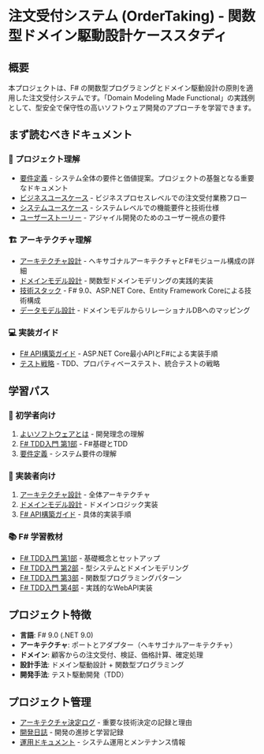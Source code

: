# 注文受付システム (OrderTaking) - 関数型ドメイン駆動設計ケーススタディ

## 概要

本プロジェクトは、F# の関数型プログラミングとドメイン駆動設計の原則を適用した注文受付システムです。「Domain Modeling Made Functional」の実践例として、型安全で保守性の高いソフトウェア開発のアプローチを学習できます。

## まず読むべきドキュメント

### 🎯 プロジェクト理解
- [要件定義](./requirements/requirements_definition.md) - システム全体の要件と価値提案。プロジェクトの基盤となる重要なドキュメント
- [ビジネスユースケース](./requirements/business_usecase.md) - ビジネスプロセスレベルでの注文受付業務フロー
- [システムユースケース](./requirements/system_usecase.md) - システムレベルでの機能要件と技術仕様
- [ユーザーストーリー](./requirements/user_story.md) - アジャイル開発のためのユーザー視点の要件

### 🏗️ アーキテクチャ理解
- [アーキテクチャ設計](./design/architecture.md) - ヘキサゴナルアーキテクチャとF#モジュール構成の詳細
- [ドメインモデル設計](./design/domain_model.md) - 関数型ドメインモデリングの実践的実装
- [技術スタック](./design/tech_stack.md) - F# 9.0、ASP.NET Core、Entity Framework Coreによる技術構成
- [データモデル設計](./design/data-model.md) - ドメインモデルからリレーショナルDBへのマッピング

### 💻 実装ガイド
- [F# API構築ガイド](./reference/F#API構築ガイド.md) - ASP.NET Core最小APIとF#による実装手順
- [テスト戦略](./design/test_strategy.md) - TDD、プロパティベーステスト、統合テストの戦略

## 学習パス

### 🔰 初学者向け
1. [よいソフトウェアとは](./reference/よいソフトウェアとは.md) - 開発理念の理解
2. [F# TDD入門 第1部](./reference/テスト駆動開発から始めるFSharp入門1.md) - F#基礎とTDD
3. [要件定義](./requirements/requirements_definition.md) - システム要件の理解

### 🎯 実装者向け
1. [アーキテクチャ設計](./design/architecture.md) - 全体アーキテクチャ
2. [ドメインモデル設計](./design/domain_model.md) - ドメインロジック実装
3. [F# API構築ガイド](./reference/F#API構築ガイド.md) - 具体的実装手順

### 📚 F# 学習教材
- [F# TDD入門 第1部](./reference/テスト駆動開発から始めるFSharp入門1.md) - 基礎概念とセットアップ
- [F# TDD入門 第2部](./reference/テスト駆動開発から始めるFSharp入門2.md) - 型システムとドメインモデリング
- [F# TDD入門 第3部](./reference/テスト駆動開発から始めるFSharp入門3.md) - 関数型プログラミングパターン
- [F# TDD入門 第4部](./reference/テスト駆動開発から始めるFSharp入門4.md) - 実践的なWebAPI実装

## プロジェクト特徴

- **言語**: F# 9.0 (.NET 9.0)
- **アーキテクチャ**: ポートとアダプター（ヘキサゴナルアーキテクチャ）
- **ドメイン**: 顧客からの注文受付、検証、価格計算、確定処理
- **設計手法**: ドメイン駆動設計 + 関数型プログラミング
- **開発手法**: テスト駆動開発（TDD）

## プロジェクト管理

- [アーキテクチャ決定ログ](./adr) - 重要な技術決定の記録と理由
- [開発日誌](./journal) - 開発の進捗と学習記録
- [運用ドキュメント](./operation) - システム運用とメンテナンス情報

